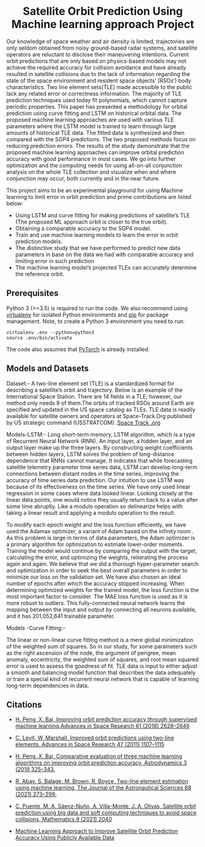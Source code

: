 <div align="center">

# Satellite Orbit Prediction Using Machine learning approach Project

</div>

<!-- <div align="center" height=60px width=60px>
<img src="https://github.com/furiousMAC/continuity/blob/master/figs/fp.png" alt="A dolphin shooting WiFi from an Uzi" height="120">
</div> -->

Our knowledge of space weather and
air density is limited, trajectories are only seldom obtained from noisy ground-based radar systems, and
satellite operators are reluctant to disclose their maneuvering intentions. Current orbit predictions that
are only based on physics-based models may not achieve the required accuracy for collision avoidance
and have already resulted in satellite collisions due to the lack of information regarding the state of the
space environment and resident space objects’ (RSOs’) body characteristics. Two line element sets(TLE)
made accessible to the public lack any related error or correctness information. The majority of TLE
prediction techniques used today fit polynomials, which cannot capture periodic properties. This paper
has presented a methodology for orbital prediction using curve fitting and LSTM on historical orbital
data. The proposed machine learning approaches are used with various TLE parameters where the LSTM
model is trained to learn through large amounts of historical TLE data. The fitted data is synthesized
and then compared with the SGP4 predictions. The two proposed methods focus on reducing prediction
errors. The results of the study demonstrate that the proposed machine learning approaches can improve
orbital prediction accuracy with good performance in most cases. We go into further optimization and
the computing needs for using all-on-all conjunction analysis on the whole TLE collection and visualize
when and where conjunction may occur, both currently and in the near future.

This project aims to be an experimental playground for using Machine learning to limit error in orbit prediction and prime contributions are listed below:

- Using LSTM and curve fitting for making predictions of satellite’s TLE (The proposed ML
  approach orbit is closer to the true orbit).
- Obtaining a comparable accuracy to the SGP4 model.
- Train and use machine learning models to learn the error in orbit prediction models.
- The distinctive study that we have performed to predict new data parameters in base on the
  data we had with comparable accuracy and limiting error in such prediction
- The machine learning model’s projected TLEs can accurately determine the
  reference orbit.

<!--
- <a href="messages/airprint.md">AirPrint Message</a>
- <a href="messages/airdrop.md">AirDrop Message</a>
- <a href="messages/homekit.md">HomeKit Message</a>
- <a href="messages/proximity_pairing.md">Proximity Pairing Message</a>
- <a href="messages/hey_siri.md">"Hey Siri" Message</a>
- <a href="messages/airplay_target.md">Airplay Target Message</a>
- <a href="messages/airplay_source.md">Airplay Source Message</a>
- <a href="messages/magic_switch.md">Magic Switch Message</a>
- <a href="messages/handoff.md">Handoff Message</a>
- <a href="messages/tethering_target.md">Tethering Target Message</a>
- <a href="messages/tethering_source.md">Tethering Source Message</a>
- <a href="messages/nearby_action.md">Nearby Action Message</a>
- <a href="messages/nearby_info.md">Nearby Info Message</a>
- <a href="messages/findmy.md">Find My Message</a>  -->

## Prerequisites

Python 3 (>=3.5) is required to run the code. We also recommend using
[virtualenv](https://virtualenv.pypa.io/en/stable/) for isolated Python environments and
[pip](https://pypi.org/project/pip/) for package management. Note, to create a Python 3 environment you need to run:

```
virtualenv .env --python=python3
source .env/bin/activate
```

The code also assumes that [PyTorch](https://pytorch.org/) is already installed.

## Models and Datasets

Dataset:-
A two-line element set (TLE) is a standardized
format for describing a satellite’s orbit and trajectory. Below is an example of the International
Space Station. There are 14 fields in a TLE; however, our method only needs 9 of them.The orbits
of tracked RSOs around Earth are specified and updated in the US space catalog as TLEs. TLE
data is readily available for satellite owners and operators at Space-Track.Org published by US
strategic command (USSTRATCOM).
<a href="messages/findmy.md">Space Track .org</a>

Models-LSTM:-
Long short-term memory, LSTM algorithm, which is a type of Recurrent Neural Network (RNN).
An input layer, a hidden layer, and an output layer make up the three layers. By constructing
weight coefficients between hidden layers, LSTM solves the problem of long-distance dependence
that RNNs cannot manage. It indicates that while forecasting satellite telemetry parameter time
series data, LSTM can develop long-term connections between distant nodes in the time series,
improving the accuracy of time series data prediction.
Our intuition to use LSTM was because of its effectiveness on the time series. We have only
used linear regression in some cases where data looked linear. Looking closely at the linear
data points, one would notice they usually return back to a value after some time abruptly.
Like a modulo operation so delinearize helps with taking a linear result and applying a modulo
operation to the result.

To modify each epoch weight and the loss function efficiently, we have used the Adamax optimizer,
a variant of Adam based on the infinity room . As this problem is large in terms of data
parameters, the Adam optimizer is a primary algorithm for optimization to estimate lower-order moments.
Training the model would continue by comparing the output with the target, calculating
the error, and optimizing the weights, reiterating the process again and again. We believe that
we did a thorough hyper-parameter search and optimization in order to seek the best overall
parameters in order to minimize our loss on the validation set.
We have also chosen an ideal number of epochs after which the accuracy stopped increasing.
When determining optimized weights for the trained model, the loss function is the most
important factor to consider. The MAE loss function is used as it is more robust to outliers. This
fully-connected neural network learns the mapping between the input and output by connecting
all neurons available, and it has 201,052,641 trainable parameter.

Models -Curve Fitting:-

The linear or non-linear curve fitting method is a mere global minimization of the weighted
sum of squares. So in our study, for some parameters such as the right ascension of the node, the
argument of perigree, mean anomaly, eccentricity, the weighted sum of squares, and root mean
squared error is used to assess the goodness of fit. TLE data is input to either adjust a smooth
and balancing model function that describes the data adequately or train a special kind of
recurrent neural network that is capable of learning long-term dependencies in data.

## Citations

- [H. Peng, X. Bai, Improving orbit prediction accuracy through supervised machine learning,Advances in Space Research 61 (2018) 2628–2646 ](https://www.researchgate.net/publication/322518105_Improving_Orbit_Prediction_Accuracy_through_Supervised_Machine_Learning)

- [C. Levit, W. Marshall, Improved orbit predictions using two-line elements, Advances in Space Research 47 (2011) 1107–1115](https://www.researchgate.net/publication/222413947_Improved_orbit_predictions_using_two-line_elements?enrichId=rgreq-877bbc3acbea196c9fb857cfc5493e83-XXX&enrichSource=Y292ZXJQYWdlOzIyMjQxMzk0NztBUzo3NTE2NDMxMzgyMjQxMjlAMTU1NjIxNzA5Nzk0Mg%3D%3D&el=1_x_2&_esc=publicationCoverPdf)

- [H. Peng, X. Bai, Comparative evaluation of three machine learning algorithms on improving orbit prediction accuracy, Astrodynamics 3 (2019 325–343.](https://link.springer.com/article/10.1007/s42064-018-0055-4)

- [R. Abay, S. Balage, M. Brown, R. Boyce, Two-line element estimation using machine learning, The Journal of the Astronautical Sciences 68 (2021) 273–299.](https://www.researchgate.net/publication/328353548_Two-Line_Element_Estimation_Using_Machine_Learning)

- [C. Puente, M. A. Sáenz-Nuño, A. Villa-Monte, J. A. Olivas, Satellite orbit prediction using big data and soft computing techniques to avoid space collisions, Mathematics 9 (2021) 2040](https://www.mdpi.com/2227-7390/9/17/2040)

- [Machine Learning Approach to Improve Satellite Orbit Prediction Accuracy Using Publicly Available Data](https://www.researchgate.net/publication/333100021_Machine_Learning_Approach_to_Improve_Satellite_Orbit_Prediction_Accuracy_Using_Publicly_Available_Data?enrichId=rgreq-e456370920f8f254fbb1c870673667a3-XXX&enrichSource=Y292ZXJQYWdlOzMzMzEwMDAyMTtBUzoxMDExODkzNDE0MTQ2MDQ5QDE2MTgyNjU1OTgyOTk%3D&el=1_x_2&_esc=publicationCoverPdf)
